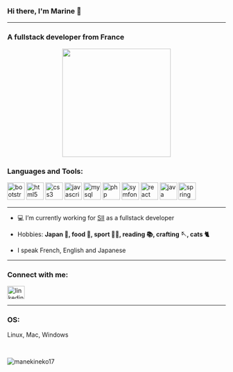 ### Hi there, I'm Marine 👋
_____________________________________
<h3 align="left">A fullstack developer from France</h3>

  <div id="header" align="center">
    <img src="https://media.giphy.com/media/k0ijJhqrUP4T2EvmJ1/giphy.gif" width="250"/>
  </div>
  
<h3 align="left">Languages and Tools:</h3>
      <p align="left"> 
  
  <img src="https://cdn.jsdelivr.net/gh/devicons/devicon/icons/bootstrap/bootstrap-plain-wordmark.svg" alt="bootstrap" width="40" height="40"/>
  <img src="https://cdn.jsdelivr.net/gh/devicons/devicon/icons/html5/html5-plain-wordmark.svg" alt="html5" width="40" height="40"/>
  <img src="https://cdn.jsdelivr.net/gh/devicons/devicon/icons/css3/css3-plain-wordmark.svg" alt="css3" width="40" height="40"/>
  <img src="https://cdn.jsdelivr.net/gh/devicons/devicon/icons/javascript/javascript-original.svg" alt="javascript" width="40" height="40"/> 
  <img src="https://cdn.jsdelivr.net/gh/devicons/devicon/icons/mysql/mysql-original-wordmark.svg" alt="mysql" width="40" height="40"/>
  <img src="https://cdn.jsdelivr.net/gh/devicons/devicon/icons/php/php-plain.svg" alt="php" width="40" height="40"/>
  <img src="https://symfony.com/logos/symfony_white_03.svg" alt="symfony" width="40" height="40"/>
  <img src="https://cdn.jsdelivr.net/gh/devicons/devicon/icons/react/react-original-wordmark.svg" alt="react" width="40" height="40"/>
  <img src="https://cdn.jsdelivr.net/gh/devicons/devicon/icons/java/java-original-wordmark.svg" alt="java" width="40" height="40"/>
  <img src="https://cdn.jsdelivr.net/gh/devicons/devicon/icons/spring/spring-original-wordmark.svg"  alt="spring" width="40" height="40"/>

__________________________________________________________
- 💻 I’m currently working for [SII](https://sii-group.com/fr-FR) as a fullstack developer

- Hobbies: **Japan 🗾, food 🍜, sport 🚣‍♀️, reading 📚, crafting 🪡, cats 🐈**

- I speak French, English and Japanese
___________________________________________________________
<h3 align="left">Connect with me:</h3>
<p align="left">
<a href="https://www.linkedin.com/in/marine-grouiller/" target="_blank"><img align="center" src="https://raw.githubusercontent.com/rahuldkjain/github-profile-readme-generator/master/src/images/icons/Social/linked-in-alt.svg" alt="linkedin" height="30" width="40" /></a>
</p>

___________________________________________________
<h3 align="left">OS:</h3
 <p>Linux, Mac, Windows</p>
 <br>
<p><img align="center" src="https://github-readme-stats.vercel.app/api/top-langs?username=manekineko17&show_icons=true&locale=en&layout=compact" alt="manekineko17" /></p>
